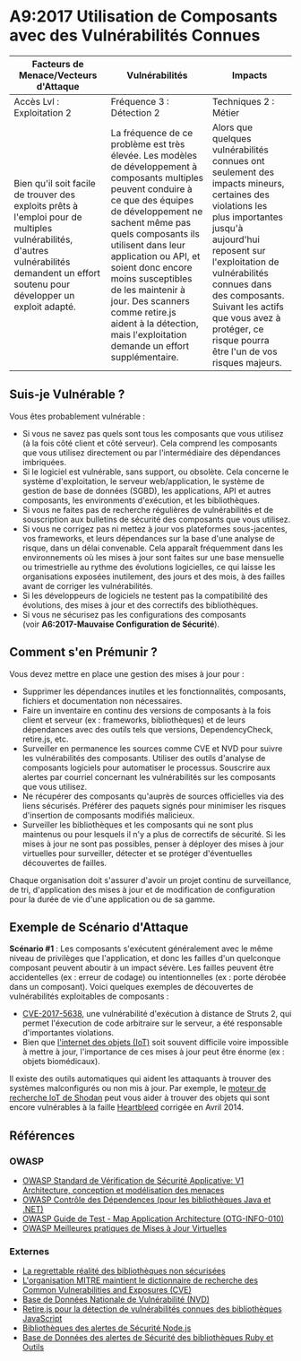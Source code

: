 # A9:2017 Utilisation de Composants avec des Vulnérabilités Connues

| Facteurs de Menace/Vecteurs d'Attaque | Vulnérabilités           | Impacts               |
| -- | -- | -- |
| Accès Lvl : Exploitation 2 | Fréquence 3 : Détection 2 | Techniques 2 : Métier  |
| Bien qu'il soit facile de trouver des exploits prêts à l'emploi pour de multiples vulnérabilités, d'autres vulnérabilités demandent un effort soutenu pour développer un exploit adapté. | La fréquence de ce problème est très élevée. Les modèles de développement à composants multiples peuvent conduire à ce que des équipes de développement ne sachent même pas quels composants ils utilisent dans leur application ou API, et soient donc encore moins susceptibles de les maintenir à jour. Des scanners comme retire.js aident à la détection, mais l'exploitation demande un effort supplémentaire. | Alors que quelques vulnérabilités connues ont seulement des impacts mineurs, certaines des violations les plus importantes jusqu'à aujourd'hui reposent sur l'exploitation de vulnérabilités connues dans des composants. Suivant les actifs que vous avez à protéger, ce risque pourra être l'un de vos risques majeurs. |

## Suis-je Vulnérable ?

Vous êtes probablement vulnérable :

* Si vous ne savez pas quels sont tous les composants que vous utilisez (à la fois côté client et côté serveur). Cela comprend les composants que vous utilisez directement ou par l'intermédiaire des dépendances imbriquées.
* Si le logiciel est vulnérable, sans support, ou obsolète. Cela concerne le système d'exploitation, le serveur web/application, le système de gestion de base de données (SGBD), les applications, API et autres composants, les environments d'exécution, et les bibliothèques.
* Si vous ne faites pas de recherche régulières de vulnérabilités et de souscription aux bulletins de sécurité des composants que vous utilisez.
* Si vous ne corrigez pas ni mettez à jour vos plateformes sous-jacentes, vos frameworks, et leurs dépendances sur la base d'une analyse de risque, dans un délai convenable. Cela apparaît fréquemment dans les environnements où les mises à jour sont faites sur une base mensuelle ou trimestrielle au rythme des évolutions logicielles, ce qui laisse les organisations exposées inutilement, des jours et des mois, à des failles avant de corriger les vulnérabilités.
* Si les développeurs de logiciels ne testent pas la compatibilité des évolutions, des mises à jour et des correctifs des bibliothèques.
* Si vous ne sécurisez pas les configurations des composants (voir **A6:2017-Mauvaise Configuration de Sécurité**).

## Comment s'en Prémunir ?

Vous devez mettre en place une gestion des mises à jour pour :

* Supprimer les dépendances inutiles et les fonctionnalités, composants, fichiers et documentation non nécessaires.
* Faire un inventaire en continu des versions de composants à la fois client et serveur (ex : frameworks, bibliothèques) et de leurs dépendances avec des outils tels que versions, DependencyCheck, retire.js, etc. 
* Surveiller en permanence les sources comme CVE et NVD pour suivre les vulnérabilités des composants. Utiliser des outils d'analyse de composants logiciels pour automatiser le processus. Souscrire aux alertes par courriel concernant les vulnérabilités sur les composants que vous utilisez.
* Ne récupérer des composants qu'auprès de sources officielles via des liens sécurisés. Préférer des paquets signés pour minimiser les risques d'insertion de composants modifiés malicieux.
* Surveiller les bibliothèques et les composants qui ne sont plus maintenus ou pour lesquels il n'y a plus de correctifs de sécurité. Si les mises à jour ne sont pas possibles, penser à déployer des mises à jour virtuelles pour surveiller, détecter et se protéger d'éventuelles découvertes de failles.

Chaque organisation doit s'assurer d'avoir un projet continu de surveillance, de tri, d'application des mises à jour et de modification de configuration pour la durée de vie d'une application ou de sa gamme.

## Exemple de Scénario d'Attaque

**Scénario #1** : Les composants s'exécutent généralement avec le même niveau de privilèges que l'application, et donc les failles d'un quelconque composant peuvent aboutir à un impact sévère. Les failles peuvent être accidentelles (ex : erreur de codage) ou intentionnelles (ex : porte dérobée dans un composant). 
Voici quelques exemples de découvertes de vulnérabilités exploitables de composants :

* [CVE-2017-5638](https://cve.mitre.org/cgi-bin/cvename.cgi?name=CVE-2017-5638), une vulnérabilité d'exécution à distance de Struts 2, qui permet l'éxecution de code arbitraire sur le serveur, a été responsable d'importantes violations.
* Bien que [l'internet des objets (IoT)](https://en.wikipedia.org/wiki/Internet_of_things) soit souvent difficile voire impossible à mettre à jour, l'importance de ces mises à jour peut être énorme (ex : objets biomédicaux).

Il existe des outils automatiques qui aident les attaquants à trouver des systèmes malconfigurés ou non mis à jour. Par exemple, le [moteur de recherche IoT de Shodan](https://www.shodan.io/report/89bnfUyJ) peut vous aider à trouver des objets qui sont encore vulnérables à la faille [Heartbleed](https://en.wikipedia.org/wiki/Heartbleed) corrigée en Avril 2014.

## Références

### OWASP

* [OWASP Standard de Vérification de Sécurité Applicative: V1 Architecture, conception et modélisation des menaces](https://wiki.owasp.org/index.php/ASVS_V1_Architecture)
* [OWASP Contrôle des Dépendences (pour les bibliothèques Java et .NET)](https://wiki.owasp.org/index.php/OWASP_Dependency_Check)
* [OWASP Guide de Test - Map Application Architecture (OTG-INFO-010)](https://wiki.owasp.org/index.php/Map_Application_Architecture_(OTG-INFO-010))
* [OWASP Meilleures pratiques de Mises à Jour Virtuelles](https://wiki.owasp.org/index.php/Virtual_Patching_Best_Practices)

### Externes

* [La regrettable réalité des bibliothèques non sécurisées](https://www.aspectsecurity.com/research-presentations/the-unfortunate-reality-of-insecure-libraries)
* [L'organisation MITRE maintient le dictionnaire de recherche des Common Vulnerabilities and Exposures (CVE)](https://www.cvedetails.com/version-search.php)
* [Base de Données Nationale de Vulnérabilité (NVD)](https://nvd.nist.gov/)
* [Retire.js pour la détection de vulnérabilités connues des bibliothèques JavaScript](https://github.com/retirejs/retire.js/)
* [Bibliothèques des alertes de Sécurité Node.js](https://nodesecurity.io/advisories)
* [Base de Données des alertes de Sécurité des bibliothèques Ruby et Outils](https://rubysec.com/)
